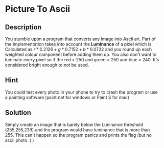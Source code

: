 # Picture To Ascii

## Description

You stumble upon a program that converts any image into Ascii art. Part of the implementation takes into account the **Luminance** of a pixel which is Calculated as $r * 0.2126 + g * 0.7152 + b * 0.0722$ and you round up each weighted colour component before adding them up. You also don't want to luminate every pixel so if the red > 250 and green > 250 and blue > 240. It's considered bright enough to not be used.

## Hint

You could test every photo in your phone to try to crash the program or use a painting software (paint.net for windows or Paint S for mac)

## Solution

Simply create an image that is barely below the Luninance threshold (255,255,239) and the program would have luminance that is more than 255. This can't happen so the program panics and prints the flag (but no ascii photo :( )
